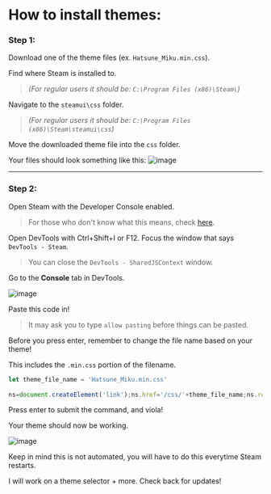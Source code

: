 # How to install themes:
### Step 1:
Download one of the theme files (ex. `Hatsune_Miku.min.css`).

Find where Steam is installed to.
> *(For regular users it should be: `C:\Program Files (x86)\Steam\`)*

Navigate to the `steamui\css` folder.
> *(For regular users it should be: `C:\Program Files (x86)\Steam\steamui\css`)*

Move the downloaded theme file into the `css` folder.

Your files should look something like this:
![image](https://github.com/user-attachments/assets/84995c35-7e3d-4f57-a6d6-1c2b7e0dad92)

---

### Step 2:
Open Steam with the Developer Console enabled.
> For those who don't know what this means, check [here](https://steamcommunity.com/sharedfiles/filedetails/?id=873543244).

Open DevTools with Ctrl+Shift+I or F12. Focus the window that says `DevTools - Steam`.
> You can close the `DevTools - SharedJSContext` window.

Go to the **Console** tab in DevTools.

![image](https://github.com/user-attachments/assets/fb05a676-f14e-41b4-8eff-844df1e4fcd5)


Paste this code in!
> It may ask you to type `allow pasting` before things can be pasted.

Before you press enter, remember to change the file name based on your theme!

This includes the `.min.css` portion of the filename.

```js
let theme_file_name = 'Hatsune_Miku.min.css'
    
ns=document.createElement('link');ns.href='/css/'+theme_file_name;ns.rel='stylesheet';document.head.appendChild(ns);
```

Press enter to submit the command, and viola!

Your theme should now be working.

![image](https://github.com/user-attachments/assets/c5116f92-d7de-423d-9653-8f2d5de80bec)

Keep in mind this is not automated, you will have to do this everytime Steam restarts.

I will work on a theme selector + more. Check back for updates!
